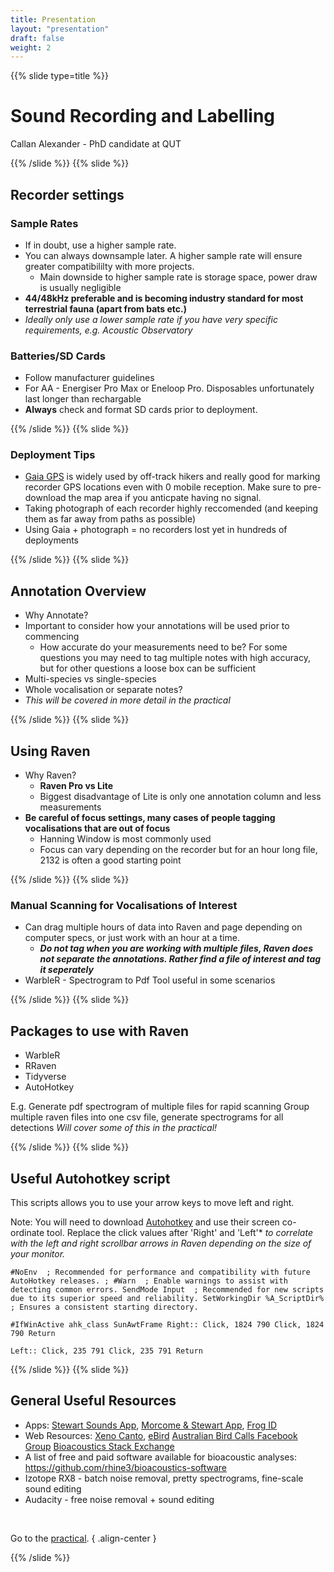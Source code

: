 ```yaml
---
title: Presentation
layout: "presentation"
draft: false
weight: 2
---
```


{{% slide type=title %}}

# Sound Recording and Labelling

Callan Alexander - PhD candidate at QUT

{{% /slide %}}
{{% slide %}}

## Recorder settings

### Sample Rates
 - If in doubt, use a higher sample rate. 
 - You can always downsample later. A higher sample rate will ensure greater compatibililty with more projects.
   - Main downside to higher sample rate is storage space, power draw is usually negligible 
  - **44/48kHz preferable and is becoming industry standard for most terrestrial fauna (apart from bats etc.)** 
 - *Ideally only use a lower sample rate if you have very specific requirements, e.g. Acoustic Observatory* 

### Batteries/SD Cards
 - Follow manufacturer guidelines
 - For AA - Energiser Pro Max or Eneloop Pro. Disposables unfortunately last longer than rechargable 
 -  **Always** check and format SD cards prior to deployment. 

{{% /slide %}}
{{% slide %}}

### Deployment Tips

 - [Gaia GPS](https://www.gaiagps.com/) is widely used by off-track hikers and really good for
   marking recorder GPS locations even with 0 mobile reception. Make sure to pre-download the map area if you anticpate having no signal. 
 - Taking photograph of each recorder highly reccomended (and keeping them as far away from paths as possible)
 - Using Gaia + photograph = no recorders lost yet in hundreds of deployments

{{% /slide %}}
{{% slide %}}

## Annotation Overview

 -   Why Annotate?
 -  Important to consider how your annotations will be used prior to commencing
	  - How accurate do  your measurements need to be? For some questions you may need to tag multiple notes with high accuracy, but for other questions a loose box can be sufficient
 -  Multi-species vs single-species  
 -  Whole vocalisation or separate notes?
 - *This will be covered in more detail in the practical*

{{% /slide %}}
{{% slide %}}

## Using Raven

-   Why Raven?
    - **Raven Pro vs Lite** 
    - Biggest disadvantage of Lite is only one annotation column and less measurements
-   **Be careful of focus settings, many cases of people tagging vocalisations that are out of focus**
    - Hanning Window is most commonly used
    -  Focus can vary depending on the recorder but for an hour long file, 2132 is often a good starting point

{{% /slide %}}
{{% slide %}}

### Manual Scanning for Vocalisations of Interest
 -  Can drag multiple hours of data into Raven and page depending on computer specs, or just work with an hour at a time. 
      - ***Do not tag when you are working with multiple files, Raven does not separate the annotations. Rather find a file of interest and tag it seperately*** 
 -  WarbleR - Spectrogram to Pdf Tool useful in some scenarios 

{{% /slide %}}
{{% slide %}}

## Packages to use with Raven

-   WarbleR
-   RRaven
-   Tidyverse
-   AutoHotkey

E.g. Generate pdf spectrogram of multiple files for rapid scanning
Group multiple raven files into one csv file, generate spectrograms for all detections
*Will cover some of this in the practical!* 

{{% /slide %}}
{{% slide %}}

## Useful Autohotkey script

This scripts allows you to use your arrow keys to move left and right.

Note: You will need to download [Autohotkey](https://www.autohotkey.com/) and 
use their screen co-ordinate tool. Replace the click values after 'Right' and 
'Left'* *to correlate with the left and right scrollbar arrows in Raven 
depending on the size of your monitor.*

```text
#NoEnv  ; Recommended for performance and compatibility with future AutoHotkey releases. ; #Warn  ; Enable warnings to assist with
detecting common errors. SendMode Input  ; Recommended for new scripts
due to its superior speed and reliability. SetWorkingDir %A_ScriptDir%
; Ensures a consistent starting directory.

#IfWinActive ahk_class SunAwtFrame Right:: Click, 1824 790 Click, 1824 790 Return

Left:: Click, 235 791 Click, 235 791 Return
```

{{% /slide %}}
{{% slide %}}

## General Useful Resources

-   Apps: [Stewart Sounds App](https://play.google.com/store/apps/details?id=com.mydigitalearth.stewartaustralianbirdcalls&hl=en_AU&gl=US), [Morcome & Stewart App](https://apps.apple.com/au/app/morcombe-stewart-guide/id397979505), [Frog ID](https://www.frogid.net.au/)
-   Web Resources: [Xeno Canto](https://xeno-canto.org/), [eBird](https://ebird.org/home) [Australian Bird Calls Facebook Group](https://www.facebook.com/groups/356176485924043/) [Bioacoustics Stack Exchange](https://bioacoustics.stackexchange.com/)
-   A list of free and paid software available for bioacoustic analyses: https://github.com/rhine3/bioacoustics-software
-   Izotope RX8 - batch noise removal, pretty spectrograms, fine-scale sound editing 
-   Audacity - free noise removal + sound editing

&nbsp;

Go to the [practical](../practical/).
{ .align-center }

{{% /slide %}}
